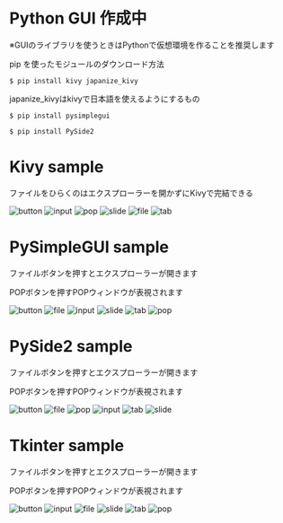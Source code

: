 # Python GUI 作成中

※GUIのライブラリを使うときはPythonで仮想環境を作ることを推奨します

pip を使ったモジュールのダウンロード方法

```Kivy
$ pip install kivy japanize_kivy
```

japanize_kivyはkivyで日本語を使えるようにするもの

```PySimpleGUI
$ pip install pysimplegui
```

```PySide2
$ pip install PySide2
```
# Kivy sample
ファイルをひらくのはエクスプローラーを開かずにKivyで完結できる

![button](https://user-images.githubusercontent.com/69783019/111445540-d83ce380-874e-11eb-9eaa-c34bfdd5bbc1.png)
![input](https://user-images.githubusercontent.com/69783019/111446308-9b252100-874f-11eb-8ada-386d3907fbf9.gif)
![pop](https://user-images.githubusercontent.com/69783019/111446550-dfb0bc80-874f-11eb-88fe-262e82a600ef.gif)
![slide](https://user-images.githubusercontent.com/69783019/111446935-46ce7100-8750-11eb-9408-3c143a26c90f.gif)
![file](https://user-images.githubusercontent.com/69783019/111447412-c2302280-8750-11eb-99bf-4abfeedd4c1f.gif)
![tab](https://user-images.githubusercontent.com/69783019/111447133-7a110000-8750-11eb-94ad-79f58f65d993.gif)

# PySimpleGUI sample
ファイルボタンを押すとエクスプローラーが開きます

POPボタンを押すPOPウィンドウが表視されます

![button](https://user-images.githubusercontent.com/69783019/111448694-066ff280-8752-11eb-97fd-46e6bf50c5f3.png)
![file](https://user-images.githubusercontent.com/69783019/111448761-14257800-8752-11eb-9247-0a4996a45b48.png)
![input](https://user-images.githubusercontent.com/69783019/111448983-4d5de800-8752-11eb-891a-92d39b95e5a6.gif)
![slide](https://user-images.githubusercontent.com/69783019/111449392-b2194280-8752-11eb-90c4-c2e031786db1.gif)
![tab](https://user-images.githubusercontent.com/69783019/111449363-ac236180-8752-11eb-8c63-abdac8fc5ef7.png)
![pop](https://user-images.githubusercontent.com/69783019/111449307-9f9f0900-8752-11eb-8801-a049e833f68c.png)

# PySide2 sample
ファイルボタンを押すとエクスプローラーが開きます

POPボタンを押すPOPウィンドウが表視されます

![button](https://user-images.githubusercontent.com/69783019/111450032-51d6d080-8753-11eb-8c28-8a4a683e0136.png)
![file](https://user-images.githubusercontent.com/69783019/111450066-5a2f0b80-8753-11eb-9670-592c244fbcc5.png)
![pop](https://user-images.githubusercontent.com/69783019/111450230-89457d00-8753-11eb-867f-a5f4c34cc2ab.png)
![input](https://user-images.githubusercontent.com/69783019/111450299-995d5c80-8753-11eb-903e-f78fe13759e9.gif)
![tab](https://user-images.githubusercontent.com/69783019/111450464-c14cc000-8753-11eb-8678-8133c1518521.png)
![slide](https://user-images.githubusercontent.com/69783019/111450719-053fc500-8754-11eb-9eb8-e976f8606799.gif)

# Tkinter sample
ファイルボタンを押すとエクスプローラーが開きます

POPボタンを押すPOPウィンドウが表視されます

![button](https://user-images.githubusercontent.com/69783019/111071112-f8cf2880-8517-11eb-9f08-394263a4ced9.png)
![input](https://user-images.githubusercontent.com/69783019/111071344-0cc75a00-8519-11eb-896d-f9d6ab0410a0.gif)
![file](https://user-images.githubusercontent.com/69783019/111071181-451a6880-8518-11eb-88f5-6d2c1f0a3c2d.png)
![slide](https://user-images.githubusercontent.com/69783019/111071296-dd185200-8518-11eb-8ccf-9ec40a252f84.png)
![tab](https://user-images.githubusercontent.com/69783019/111071311-e99caa80-8518-11eb-8eaf-cbf1d10bbbd5.png)
![pop](https://user-images.githubusercontent.com/69783019/111071284-ce319f80-8518-11eb-8763-4277fd09245b.png)
